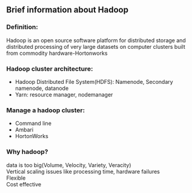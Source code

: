## Brief information about Hadoop
### Definition:  
Hadoop is an open source software platform for distributed storage and  
distributed processing of very large datasets on computer clusters built from  commodity 
hardware-Hortonworks  
  
### Hadoop cluster architecture:  
- Hadoop Distributed File System(HDFS): Namenode, Secondary namenode, datanode  
- Yarn: resource manager, nodemanager  
  
### Manage a hadoop cluster:  
- Command line  
- Ambari  
- HortonWorks  
  
### Why hadoop?  
data is too big(Volume, Velocity, Variety, Veracity)  
Vertical scaling issues like processing time, hardware failures  
Flexible  
Cost effective  
